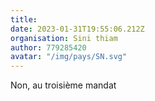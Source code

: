 ```yaml
---
title: 
date: 2023-01-31T19:55:06.212Z
organisation: Sini thiam 
author: 779285420
avatar: "/img/pays/SN.svg"
---
```


Non, au troisième mandat